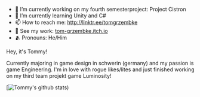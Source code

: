 
- 🔭 I’m currently working on my fourth semesterproject: Project Cistron
- 🌱 I’m currently learning Unity and C#
- 📫 How to reach me: http://linktr.ee/tomgrzembke
- 👾 See my work: [tom-grzembke.itch.io](https://tom-grzembke.itch.io)
- 🫂 Pronouns: He/Him

Hey, it's Tommy!

Currently majoring in game design in schwerin (germany) and my passion is game Engineering.
I'm in love with rogue likes/lites and just finished working on my third team projekt game Luminosity!

[![Tommy's github stats](https://github-readme-stats.vercel.app/api?username=tomgrzembke&theme=transparent&show_icons=true))

